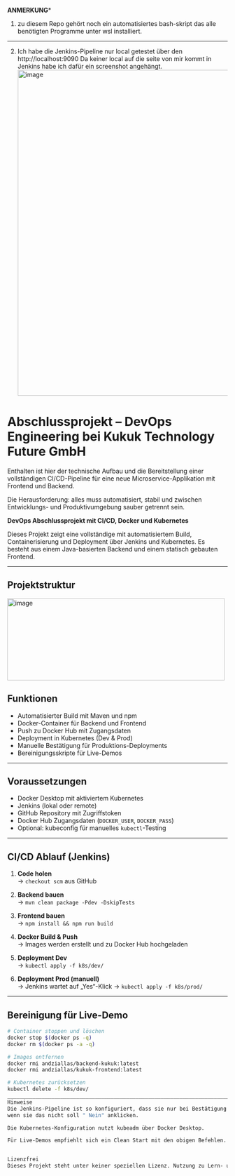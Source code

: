 
**ANMERKUNG***
1. zu diesem Repo gehört noch ein automatisiertes bash-skript das alle benötigten Programme unter wsl installiert.

___________________________________________________________________________________________________________

2. Ich habe die Jenkins-Pipeline nur local getestet über den http://localhost:9090
   Da keiner local auf die seite von mir kommt in Jenkins habe ich dafür ein screenshot angehängt.
   <img width="1458" height="743" alt="image" src="https://github.com/user-attachments/assets/7a72cdbb-8870-4148-92ed-ceb4f739e2d1" />


# Abschlussprojekt – DevOps Engineering bei Kukuk Technology Future GmbH

Enthalten ist hier der technische Aufbau und die Bereitstellung einer vollständigen CI/CD-Pipeline für eine neue Microservice-Applikation mit Frontend und Backend. 

Die Herausforderung: alles muss automatisiert, stabil und zwischen Entwicklungs- und Produktivumgebung sauber getrennt sein.

**DevOps Abschlussprojekt mit CI/CD, Docker und Kubernetes**

Dieses Projekt zeigt eine vollständige  mit automatisiertem Build, Containerisierung und Deployment über Jenkins und Kubernetes. Es besteht aus einem Java-basierten Backend und einem statisch gebauten Frontend.


---

## Projektstruktur
<img width="497" height="187" alt="image" src="https://github.com/user-attachments/assets/f8f5d037-a3ce-450d-bfe0-9b0322de5563" />

## Funktionen

- Automatisierter Build mit Maven und npm
- Docker-Container für Backend und Frontend
- Push zu Docker Hub mit Zugangsdaten
- Deployment in Kubernetes (Dev & Prod)
- Manuelle Bestätigung für Produktions-Deployments
- Bereinigungsskripte für Live-Demos

---

## Voraussetzungen

- Docker Desktop mit aktiviertem Kubernetes
- Jenkins (lokal oder remote)
- GitHub Repository mit Zugriffstoken
- Docker Hub Zugangsdaten (`DOCKER_USER`, `DOCKER_PASS`)
- Optional: kubeconfig für manuelles `kubectl`-Testing

---

##  CI/CD Ablauf (Jenkins)

1. **Code holen**  
   → `checkout scm` aus GitHub

2. **Backend bauen**  
   → `mvn clean package -Pdev -DskipTests`

3. **Frontend bauen**  
   → `npm install && npm run build`

4. **Docker Build & Push**  
   → Images werden erstellt und zu Docker Hub hochgeladen

5. **Deployment Dev**  
   → `kubectl apply -f k8s/dev/`

6. **Deployment Prod (manuell)**  
   → Jenkins wartet auf „Yes“-Klick → `kubectl apply -f k8s/prod/`

---

## Bereinigung für Live-Demo

```bash
# Container stoppen und löschen
docker stop $(docker ps -q)
docker rm $(docker ps -a -q)

# Images entfernen
docker rmi andziallas/backend-kukuk:latest
docker rmi andziallas/kukuk-frontend:latest

# Kubernetes zurücksetzen
kubectl delete -f k8s/dev/
____________________________________________________________________________________________________________
Hinweise
Die Jenkins-Pipeline ist so konfiguriert, dass sie nur bei Bestätigung in der Jenkinskonsole auf "Ja" klicken
wenn sie das nicht soll " Nein" anklicken.

Die Kubernetes-Konfiguration nutzt kubeadm über Docker Desktop.

Für Live-Demos empfiehlt sich ein Clean Start mit den obigen Befehlen.


Lizenzfrei
Dieses Projekt steht unter keiner speziellen Lizenz. Nutzung zu Lern- und Demonstrationszwecken erlaubt.
